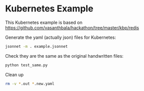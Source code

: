 # Kubernetes Example

This Kubernetes example is based on https://github.com/vasanthbala/hackathon/tree/master/kbp/redis

Generate the yaml (actually json) files for Kubernetes:

```sh
jsonnet -m . example.jsonnet
```

Check they are the same as the original handwritten files:

```sh
python test_same.py
```

Clean up

```sh
rm -v *.out *.new.yaml
```
